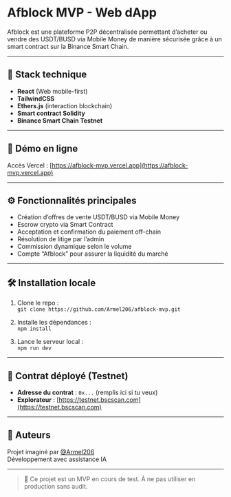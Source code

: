 # Afblock MVP - Web dApp

Afblock est une plateforme P2P décentralisée permettant d’acheter ou vendre des USDT/BUSD via Mobile Money de manière sécurisée grâce à un smart contract sur la Binance Smart Chain.

---

## 🚀 Stack technique

- **React** (Web mobile-first)
- **TailwindCSS**
- **Ethers.js** (interaction blockchain)
- **Smart contract Solidity**
- **Binance Smart Chain Testnet**

---

## 🔗 Démo en ligne

Accès Vercel : [https://afblock-mvp.vercel.app](https://afblock-mvp.vercel.app)

---

## ⚙️ Fonctionnalités principales

- Création d’offres de vente USDT/BUSD via Mobile Money
- Escrow crypto via Smart Contract
- Acceptation et confirmation du paiement off-chain
- Résolution de litige par l’admin
- Commission dynamique selon le volume
- Compte “Afblock” pour assurer la liquidité du marché

---

## 🛠️ Installation locale

1. Clone le repo :  
   `git clone https://github.com/Armel206/afblock-mvp.git`

2. Installe les dépendances :  
   `npm install`

3. Lance le serveur local :  
   `npm run dev`

---

## 📄 Contrat déployé (Testnet)

- **Adresse du contrat** : `0x...` (remplis ici si tu veux)
- **Explorateur** : [https://testnet.bscscan.com](https://testnet.bscscan.com)

---

## 🧠 Auteurs

Projet imaginé par [@Armel206](https://github.com/Armel206)  
Développement avec assistance IA

---

> 🔐 Ce projet est un MVP en cours de test. À ne pas utiliser en production sans audit.
